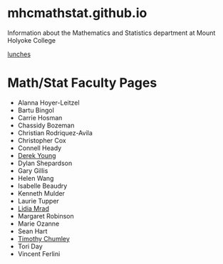 # mhcmathstat.github.io

Information about the Mathematics and Statistics department at Mount Holyoke College

[lunches](/lunches/)


# Math/Stat Faculty Pages

- Alanna Hoyer-Leitzel
- Bartu Bingol
- Carrie Hosman
- Chassidy Bozeman
- Christian Rodriquez-Avila
- Christopher Cox
- Connell Heady
- [Derek Young](https://derekyoungmath.github.io/)
- Dylan Shepardson
- Gary Gillis
- Helen Wang
- Isabelle Beaudry
- Kenneth Mulder
- Laurie Tupper
- [Lidia Mrad](https://lidiamrad.github.io/)
- Margaret Robinson
- Marie Ozanne
- Sean Hart
- [Timothy Chumley](http://tchumley.mtholyoke.edu/)
- Tori Day
- Vincent Ferlini
